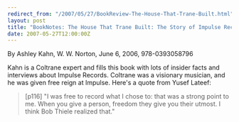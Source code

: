 ```yaml
---
redirect_from: "/2007/05/27/BookReview-The-House-That-Trane-Built.html"
layout: post
title: "BookNotes: The House That Trane Built: The Story of Impulse Records"
date: 2007-05-27T12:00:00Z
---
```

By Ashley Kahn, W. W. Norton, June 6, 2006, 978-0393058796

Kahn is a Coltrane expert and fills this book with lots of insider
facts and interviews about Impulse Records.  Coltrane was a visionary
musician, and he was given free reign at Impulse.  Here's a quote from
Yusef Lateef:


> [p116] "I was free to record what I chose to: that was a strong point
> to me. When you give a person, freedom they give you their utmost.  I
> think Bob Thiele realized that."
> 




